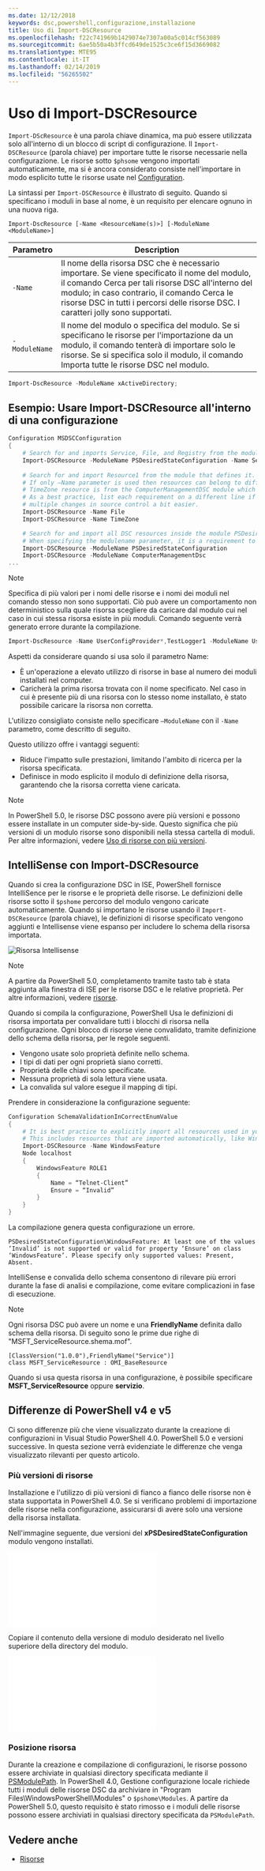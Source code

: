 ```yaml
---
ms.date: 12/12/2018
keywords: dsc,powershell,configurazione,installazione
title: Uso di Import-DSCResource
ms.openlocfilehash: f22c741969b1429074e7307a00a5c014cf563089
ms.sourcegitcommit: 6ae5b50a4b3ffcd649de1525c3ce6f15d3669082
ms.translationtype: MTE95
ms.contentlocale: it-IT
ms.lasthandoff: 02/14/2019
ms.locfileid: "56265502"
---
```

# <a name="using-import-dscresource"></a>Uso di Import-DSCResource

`Import-DScResource` è una parola chiave dinamica, ma può essere utilizzata solo all'interno di un blocco di script di configurazione. Il `Import-DSCResource` (parola chiave) per importare tutte le risorse necessarie nella configurazione. Le risorse sotto `$phsome` vengono importati automaticamente, ma si è ancora considerato consiste nell'importare in modo esplicito tutte le risorse usate nel [Configuration](Configurations.md).

La sintassi per `Import-DSCResource` è illustrato di seguito.  Quando si specificano i moduli in base al nome, è un requisito per elencare ognuno in una nuova riga.

```syntax
Import-DscResource [-Name <ResourceName(s)>] [-ModuleName <ModuleName>]
```

|Parametro  |Description  |
|---------|---------|
|`-Name`|Il nome della risorsa DSC che è necessario importare. Se viene specificato il nome del modulo, il comando Cerca per tali risorse DSC all'interno del modulo; in caso contrario, il comando Cerca le risorse DSC in tutti i percorsi delle risorse DSC. I caratteri jolly sono supportati.|
|`-ModuleName`|Il nome del modulo o specifica del modulo.  Se si specificano le risorse per l'importazione da un modulo, il comando tenterà di importare solo le risorse. Se si specifica solo il modulo, il comando Importa tutte le risorse DSC nel modulo.|

```powershell
Import-DscResource -ModuleName xActiveDirectory;
```

## <a name="example-use-import-dscresource-within-a-configuration"></a>Esempio: Usare Import-DSCResource all'interno di una configurazione

```powershell
Configuration MSDSCConfiguration
{
    # Search for and imports Service, File, and Registry from the module PSDesiredStateConfiguration.
    Import-DSCResource -ModuleName PSDesiredStateConfiguration -Name Service, File, Registry
    
    # Search for and import Resource1 from the module that defines it.
    # If only –Name parameter is used then resources can belong to different PowerShell modules as well.
    # TimeZone resource is from the ComputerManagementDSC module which is not installed by default.
    # As a best practice, list each requirement on a different line if possible.  This makes reviewing
    # multiple changes in source control a bit easier.
    Import-DSCResource -Name File
    Import-DSCResource -Name TimeZone

    # Search for and import all DSC resources inside the module PSDesiredStateConfiguration.
    # When specifying the modulename parameter, it is a requirement to list each on a new line.
    Import-DSCResource -ModuleName PSDesiredStateConfiguration
    Import-DSCResource -ModuleName ComputerManagementDsc
...
```

> [!NOTE]
> Specifica di più valori per i nomi delle risorse e i nomi dei moduli nel comando stesso non sono supportati. Ciò può avere un comportamento non deterministico sulla quale risorsa scegliere da caricare dal modulo cui nel caso in cui stessa risorsa esiste in più moduli. Comando seguente verrà generato errore durante la compilazione.
>
> ```powershell
> Import-DscResource -Name UserConfigProvider*,TestLogger1 -ModuleName UserConfigProv,PsModuleForTestLogger
> ```

Aspetti da considerare quando si usa solo il parametro Name:

- È un'operazione a elevato utilizzo di risorse in base al numero dei moduli installati nel computer.
- Caricherà la prima risorsa trovata con il nome specificato. Nel caso in cui è presente più di una risorsa con lo stesso nome installato, è stato possibile caricare la risorsa non corretta.

L'utilizzo consigliato consiste nello specificare `–ModuleName` con il `-Name` parametro, come descritto di seguito.

Questo utilizzo offre i vantaggi seguenti:

- Riduce l'impatto sulle prestazioni, limitando l'ambito di ricerca per la risorsa specificata.
- Definisce in modo esplicito il modulo di definizione della risorsa, garantendo che la risorsa corretta viene caricata.

> [!NOTE]
> In PowerShell 5.0, le risorse DSC possono avere più versioni e possono essere installate in un computer side-by-side. Questo significa che più versioni di un modulo risorse sono disponibili nella stessa cartella di moduli.
> Per altre informazioni, vedere [Uso di risorse con più versioni](sxsresource.md).

## <a name="intellisense-with-import-dscresource"></a>IntelliSense con Import-DSCResource

Quando si crea la configurazione DSC in ISE, PowerShell fornisce IntelliSence per le risorse e le proprietà delle risorse. Le definizioni delle risorse sotto il `$pshome` percorso del modulo vengono caricate automaticamente. Quando si importano le risorse usando il `Import-DSCResource` (parola chiave), le definizioni di risorse specificato vengono aggiunti e Intellisense viene espanso per includere lo schema della risorsa importata.

![Risorsa Intellisense](/media/resource-intellisense.png)

> [!NOTE]
> A partire da PowerShell 5.0, completamento tramite tasto tab è stata aggiunta alla finestra di ISE per le risorse DSC e le relative proprietà. Per altre informazioni, vedere [risorse](../resources/resources.md).

Quando si compila la configurazione, PowerShell Usa le definizioni di risorsa importata per convalidare tutti i blocchi di risorsa nella configurazione.
Ogni blocco di risorse viene convalidato, tramite definizione dello schema della risorsa, per le regole seguenti.

- Vengono usate solo proprietà definite nello schema.
- I tipi di dati per ogni proprietà siano corretti.
- Proprietà delle chiavi sono specificate.
- Nessuna proprietà di sola lettura viene usata.
- La convalida sul valore esegue il mapping di tipi.

Prendere in considerazione la configurazione seguente:

```powershell
Configuration SchemaValidationInCorrectEnumValue
{
    # It is best practice to explicitly import all resources used in your Configuration.
    # This includes resources that are imported automatically, like WindowsFeature.
    Import-DSCResource -Name WindowsFeature
    Node localhost
    {
        WindowsFeature ROLE1
        {
            Name = “Telnet-Client”
            Ensure = “Invalid”
        }
    }
}
```

La compilazione genera questa configurazione un errore.

```output
PSDesiredStateConfiguration\WindowsFeature: At least one of the values ‘Invalid’ is not supported or valid for property ‘Ensure’ on class ‘WindowsFeature’. Please specify only supported values: Present, Absent.
```

IntelliSense e convalida dello schema consentono di rilevare più errori durante la fase di analisi e compilazione, come evitare complicazioni in fase di esecuzione.

> [!NOTE]
> Ogni risorsa DSC può avere un nome e una **FriendlyName** definita dallo schema della risorsa. Di seguito sono le prime due righe di "MSFT_ServiceResource.shema.mof".
> ```syntax
> [ClassVersion("1.0.0"),FriendlyName("Service")]
> class MSFT_ServiceResource : OMI_BaseResource
> ```
> Quando si usa questa risorsa in una configurazione, è possibile specificare **MSFT_ServiceResource** oppure **servizio**.

## <a name="powershell-v4-and-v5-differences"></a>Differenze di PowerShell v4 e v5

Ci sono differenze più che viene visualizzato durante la creazione di configurazioni in Visual Studio PowerShell 4.0. PowerShell 5.0 e versioni successive. In questa sezione verrà evidenziate le differenze che venga visualizzato rilevanti per questo articolo.

### <a name="multiple-resource-versions"></a>Più versioni di risorse

Installazione e l'utilizzo di più versioni di fianco a fianco delle risorse non è stata supportata in PowerShell 4.0. Se si verificano problemi di importazione delle risorse nella configurazione, assicurarsi di avere solo una versione della risorsa installata.

Nell'immagine seguente, due versioni del **xPSDesiredStateConfiguration** modulo vengono installati.

![Più versioni di risorse predefinite](/media/multiple-resource-versions-broken.md)

Copiare il contenuto della versione di modulo desiderato nel livello superiore della directory del modulo.

![Più versioni di risorse predefinite](/media/multiple-resource-versions-fixed.md)

### <a name="resource-location"></a>Posizione risorsa

Durante la creazione e compilazione di configurazioni, le risorse possono essere archiviate in qualsiasi directory specificata mediante il [PSModulePath](/powershell/developer/module/modifying-the-psmodulepath-installation-path). In PowerShell 4.0, Gestione configurazione locale richiede tutti i moduli delle risorse DSC da archiviare in "Program Files\WindowsPowerShell\Modules" o `$pshome\Modules`. A partire da PowerShell 5.0, questo requisito è stato rimosso e i moduli delle risorse possono essere archiviati in qualsiasi directory specificata da `PSModulePath`.

## <a name="see-also"></a>Vedere anche

- [Risorse](../resources/resources.md)
